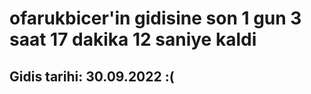 # ofarukbicer'in gidisine son 1 gun 3 saat 17 dakika 12 saniye kaldi

## Gidis tarihi: 30.09.2022 :(